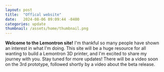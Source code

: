 ```yaml
---
layout: post
title:  "Offical website"
date:   2024-08-06 09:09:44 -0400
categories: update
thumbnail: /assets/home/thumbnail.png
---
```


**Welcome to the Lemontron site!** I'm thankful so many people have shown an interest in what I'm doing. This site will be a huge resource for all wanting to build a Lemontron 3D printer, and I'm excited to share my journey with you. Stay tuned for more updates! There will be a video soon on the 3rd prototype, followed shortly by a video about the beta release.
